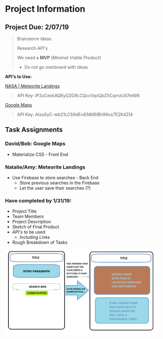 # Project Information

## Project Due: 2/07/19

> Brainstorm Ideas
>
> Research API's
>
> We need a **MVP** (_Minimal Viable Product_)
>   * Do not go overboard with ideas

**API's to Use:**

[NASA | Meteorite Landings](https://data.nasa.gov/Space-Science/Meteorite-Landings/gh4g-9sfh)
>API Key: IP2uCeskAQKyGZG9LCQccVqoQbZSCqmzUli7mNl6

[Google Maps](https://developers.google.com/maps/documentation/)
>API Key: AIzaSyC-wb21LCS9dEviENM9iBh99us7E2K4ZI4

## Task Assignments

### David/Bob: Google Maps
* Materialize CSS - Front End

### Natalie/Amy: Meteorite Landings
* Use Firebase to store searches - Back End
    * Store previous searches in the Firebase
    * Let the user save their searches (?)

### Have completed by 1/31/19:
* Project Title
* Team Members
* Project Description
* Sketch of Final Product
* API's to be used
    * _Including Links_
* Rough Breakdown of Tasks

![Web Deisgn](./assets/web_layout_sketch.png)